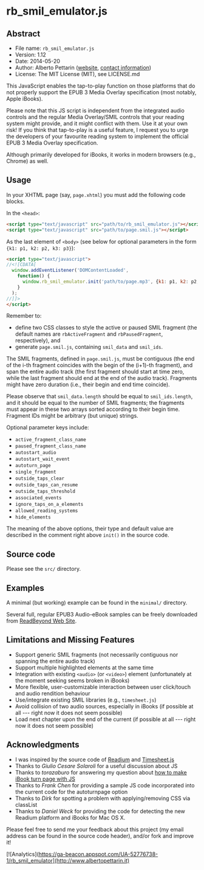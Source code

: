 # rb_smil_emulator.js 

## Abstract

* File name: `rb_smil_emulator.js`
* Version: 1.12
* Date: 2014-05-20
* Author: Alberto Pettarin ([website](http://www.albertopettarin.it/), [contact information](http://www.albertopettarin.it/contact.html))
* License: The MIT License (MIT), see LICENSE.md

This JavaScript enables the tap-to-play function on those platforms
that do not properly support the EPUB 3 Media Overlay specification
(most notably, Apple iBooks).

Please note that this JS script is independent from the integrated audio controls
and the regular Media Overlay/SMIL controls that your reading system might provide,
and it might conflict with them.
Use it at your own risk!
If you think that tap-to-play is a useful feature,
I request you to urge the developers of your favourite reading system to implement
the official EPUB 3 Media Overlay specification.

Although primarily developed for iBooks,
it works in modern browsers (e.g., Chrome) as well.


## Usage

In your XHTML page (say, `page.xhtml`) you must add the following code blocks.

In the `<head>`:
```HTML
<script type="text/javascript" src="path/to/rb_smil_emulator.js"></script>
<script type="text/javascript" src="path/to/page.smil.js"></script>
```

As the last element of `<body>`
(see below for optional parameters in the form `{k1: p1, k2: p2, k3: p3}`):
```HTML
<script type="text/javascript">
//<![CDATA[
  window.addEventListener('DOMContentLoaded', 
    function() {
      window.rb_smil_emulator.init('path/to/page.mp3', {k1: p1, k2: p2, k3: p3});
    }
  );
//]]>
</script>
```

Remember to:
* define two CSS classes to style the active or paused SMIL fragment
(the default names are `rbActiveFragment` and `rbPausedFragment`, respectively), and
* generate `page.smil.js`, containing `smil_data` and `smil_ids`.

The SMIL fragments, defined in `page.smil.js`,
must be contiguous
(the end of the i-th fragment coincides with
the begin of the (i+1)-th fragment),
and span the entire audio track
(the first fragment should start at time zero,
while the last fragment should end
at the end of the audio track).
Fragments might have zero duration
(i.e., their begin and end time coincide).

Please observe that `smil_data.length`
should be equal to `smil_ids.length`,
and it should be equal to the number of SMIL fragments;
the fragments must appear in these two arrays
sorted according to their begin time.
Fragment IDs might be arbitrary (but unique) strings.

Optional parameter keys include:
* `active_fragment_class_name`
* `paused_fragment_class_name`
* `autostart_audio`
* `autostart_wait_event`
* `autoturn_page`
* `single_fragment`
* `outside_taps_clear`
* `outside_taps_can_resume`
* `outside_taps_threshold`
* `associated_events`
* `ignore_taps_on_a_elements`
* `allowed_reading_systems`
* `hide_elements`

The meaning of the above options, their type and default value
are described in the comment right above `init()` in the source code.


## Source code

Please see the `src/` directory.


## Examples

A minimal (but working) example can be found in the `minimal/` directory.

Several full, regular EPUB3 Audio-eBook samples can be freely downloaded
from [ReadBeyond Web Site](https://readbeyond.it/ebooks.html).


## Limitations and Missing Features

* Support generic SMIL fragments (not necessarily contiguous nor spanning the entire audio track)
* Support multiple highlighted elements at the same time
* Integration with existing `<audio>` (or `<video>`) element (unfortunately at the moment seeking seems broken in iBooks)
* More flexible, user-customizable interaction between user click/touch and audio rendition behaviour
* Use/integrate existing SMIL libraries (e.g., `timesheet.js`)
* Avoid collision of two audio sources, especially in iBooks (if possible at all --- right now it does not seem possible)
* Load next chapter upon the end of the current (if possible at all --- right now it does not seem possible)


## Acknowledgments

* I was inspired by the source code of [Readium](http://readium.org/) and [Timesheet.js](http://wam.inrialpes.fr/timesheets/)
* Thanks to _Giulio Cesare Solaroli_ for a useful discussion about JS
* Thanks to _torazaburo_ for answering my question about [how to make iBook turn page with JS](http://stackoverflow.com/questions/16922631/make-ibooks-turn-page-in-reflow-mode-with-javascript-embedded-in-the-displayed)
* Thanks to _Frank Chen_ for providing a sample JS code incorporated into the current code for the autoturnpage option
* Thanks to _Dirk_ for spotting a problem with applying/removing CSS via classList
* Thanks to _Daniel Weck_ for providing the code for detecting the new Readium platform and iBooks for Mac OS X.

Please feel free to send me your feedback about this project
(my email address can be found in the source code header),
and/or fork and improve it!

[![Analytics](https://ga-beacon.appspot.com/UA-52776738-1/rb_smil_emulator](http://www.albertopettarin.it)
